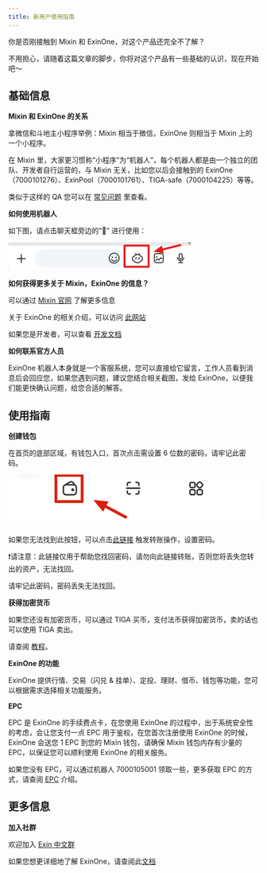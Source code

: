 ```yaml
---
title: 新用户使用指南
---
```




你是否刚接触到 Mixin 和 ExinOne，对这个产品还完全不了解？

不用担心，请随着这篇文章的脚步，你将对这个产品有一些基础的认识，现在开始吧～

## 基础信息

**Mixin 和 ExinOne 的关系**

拿微信和斗地主小程序举例：Mixin 相当于微信，ExinOne 则相当于 Mixin 上的一个小程序。

在 Mixin 里，大家更习惯称“小程序”为“机器人”，每个机器人都是由一个独立的团队、开发者自行运营的，与 Mixin 无关，比如您以后会接触到的 ExinOne（7000101276）、ExinPool（7000101761）、TIGA-safe（7000104225）等等。

类似于这样的 QA 您可以在 [常见问题](../FAQs.md) 里查看。


**如何使用机器人**

如下图，请点击聊天框旁边的“🐽” 进行使用：

![image-20230625165646787](../images/noses.png)



**如何获得更多关于 Mixin，ExinOne 的信息？**

可以通过 [Mixin 官网](https://mixin.one/) 了解更多信息

关于 ExinOne 的相关介绍，可以访问 [此网站](https://support.exinone.com/)

如果您是开发者，可以查看 [开发文档](https://developers.exinone.com/)



**如何联系官方人员**

ExinOne 机器人本身就是一个客服系统，您可以直接给它留言，工作人员看到消息后会回应您，如果您遇到问题，建议您结合相关截图，发给 ExinOne，以便我们能更快确认问题，给您合适的解答。



## 使用指南

**创建钱包**

在首页的底部区域，有钱包入口，首次点击需设置 6 位数的密码，请牢记此密码。

![image-20230713170904789](../images/wallet.png)

如果您无法找到此按钮，可以点击[此链接](mixin://transfer/61103d28-3ac2-44a2-ae34-bd956070dab1) 触发转账操作，设置密码。

❗️请注意：此链接仅用于帮助您找回密码，请勿向此链接转账，否则您将丢失您转出的资产，无法找回。

请牢记此密码，密码丢失无法找回。



**获得加密货币**

如果您还没有加密货币，可以通过 TIGA 买币，支付法币获得加密货币，卖的话也可以使用 TIGA 卖出。

请查阅 [教程](./Fiat.md)。



**ExinOne 的功能**

ExinOne 提供行情、交易（闪兑 & 挂单）、定投、理财、借币、钱包等功能，您可以根据需求选择相关功能服务。



**EPC**

EPC 是 ExinOne 的手续费点卡，在您使用 ExinOne 的过程中，出于系统安全性的考虑，会让您支付一点 EPC 用于鉴权，在您首次注册使用 ExinOne 的时候，ExinOne 会送您 1 EPC 到您的 Mixin 钱包，请确保 Mixin 钱包内存有少量的 EPC，以保证您可以顺利使用 ExinOne 的相关服务。

如果您没有 EPC，可以通过机器人 7000105001 领取一些，更多获取 EPC 的方式，请查阅 [EPC](../Features/EPC.md) 介绍。



## 更多信息

**加入社群**

欢迎加入 [Exin 中文群](https://exin.mixinbots.com/join)

如果您想更详细地了解 ExinOne，请查阅此[文档](../introduction.md)





